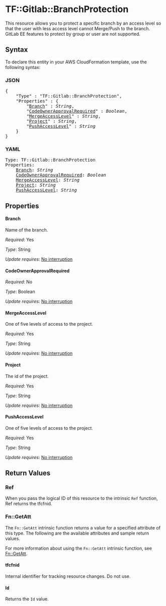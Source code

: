 # TF::Gitlab::BranchProtection

This resource allows you to protect a specific branch by an access level so that the user with less access level cannot Merge/Push to the branch. GitLab EE features to protect by group or user are not supported.

## Syntax

To declare this entity in your AWS CloudFormation template, use the following syntax:

### JSON

<pre>
{
    "Type" : "TF::Gitlab::BranchProtection",
    "Properties" : {
        "<a href="#branch" title="Branch">Branch</a>" : <i>String</i>,
        "<a href="#codeownerapprovalrequired" title="CodeOwnerApprovalRequired">CodeOwnerApprovalRequired</a>" : <i>Boolean</i>,
        "<a href="#mergeaccesslevel" title="MergeAccessLevel">MergeAccessLevel</a>" : <i>String</i>,
        "<a href="#project" title="Project">Project</a>" : <i>String</i>,
        "<a href="#pushaccesslevel" title="PushAccessLevel">PushAccessLevel</a>" : <i>String</i>
    }
}
</pre>

### YAML

<pre>
Type: TF::Gitlab::BranchProtection
Properties:
    <a href="#branch" title="Branch">Branch</a>: <i>String</i>
    <a href="#codeownerapprovalrequired" title="CodeOwnerApprovalRequired">CodeOwnerApprovalRequired</a>: <i>Boolean</i>
    <a href="#mergeaccesslevel" title="MergeAccessLevel">MergeAccessLevel</a>: <i>String</i>
    <a href="#project" title="Project">Project</a>: <i>String</i>
    <a href="#pushaccesslevel" title="PushAccessLevel">PushAccessLevel</a>: <i>String</i>
</pre>

## Properties

#### Branch

Name of the branch.

_Required_: Yes

_Type_: String

_Update requires_: [No interruption](https://docs.aws.amazon.com/AWSCloudFormation/latest/UserGuide/using-cfn-updating-stacks-update-behaviors.html#update-no-interrupt)

#### CodeOwnerApprovalRequired

_Required_: No

_Type_: Boolean

_Update requires_: [No interruption](https://docs.aws.amazon.com/AWSCloudFormation/latest/UserGuide/using-cfn-updating-stacks-update-behaviors.html#update-no-interrupt)

#### MergeAccessLevel

One of five levels of access to the project.

_Required_: Yes

_Type_: String

_Update requires_: [No interruption](https://docs.aws.amazon.com/AWSCloudFormation/latest/UserGuide/using-cfn-updating-stacks-update-behaviors.html#update-no-interrupt)

#### Project

The id of the project.

_Required_: Yes

_Type_: String

_Update requires_: [No interruption](https://docs.aws.amazon.com/AWSCloudFormation/latest/UserGuide/using-cfn-updating-stacks-update-behaviors.html#update-no-interrupt)

#### PushAccessLevel

One of five levels of access to the project.

_Required_: Yes

_Type_: String

_Update requires_: [No interruption](https://docs.aws.amazon.com/AWSCloudFormation/latest/UserGuide/using-cfn-updating-stacks-update-behaviors.html#update-no-interrupt)

## Return Values

### Ref

When you pass the logical ID of this resource to the intrinsic `Ref` function, Ref returns the tfcfnid.

### Fn::GetAtt

The `Fn::GetAtt` intrinsic function returns a value for a specified attribute of this type. The following are the available attributes and sample return values.

For more information about using the `Fn::GetAtt` intrinsic function, see [Fn::GetAtt](https://docs.aws.amazon.com/AWSCloudFormation/latest/UserGuide/intrinsic-function-reference-getatt.html).

#### tfcfnid

Internal identifier for tracking resource changes. Do not use.

#### Id

Returns the <code>Id</code> value.

